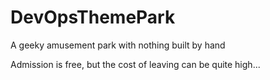 # DevOpsThemePark
A geeky amusement park with nothing built by hand

Admission is free, but the cost of leaving can be quite high...
  
